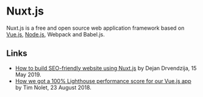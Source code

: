 # Nuxt.js

Nuxt.js is a free and open source web application framework based on [Vue.js](./README.md), [Node.js](../nodejs.md), Webpack and Babel.js. 

## Links

-   [How to build SEO-friendly website using Nuxt.js](https://2amigos.us/blog/how-to-build-a-seo-friendly-website-using-nuxtjs) by Dejan Drvendzija, 15 May 2019.
-   [How we got a 100% Lighthouse performance score for our Vue.js app](https://blog.checklyhq.com/how-we-got-a-100-lighthouse-performance-score-for-our-vue-js-app/) by Tim Nolet, 23 August 2018.

